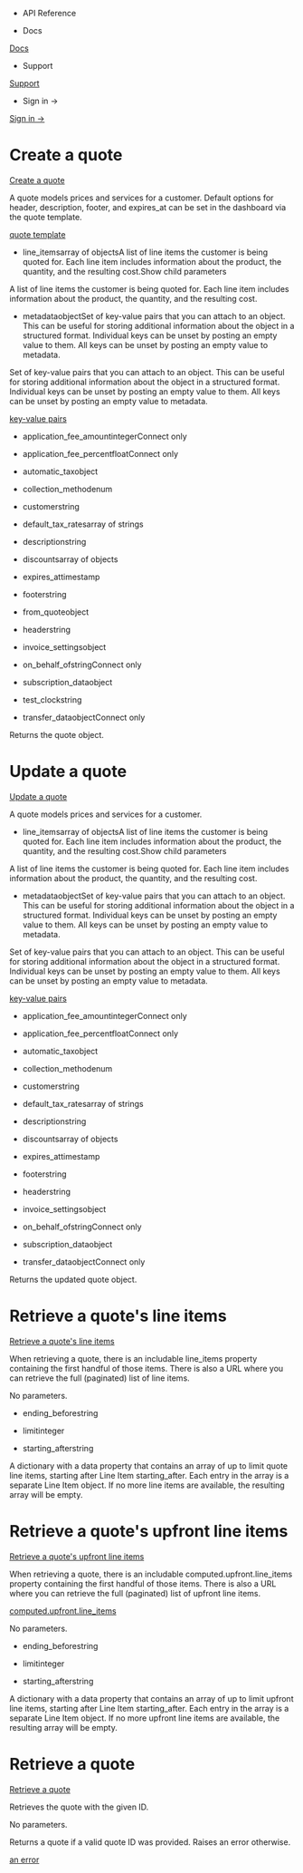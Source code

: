 - API Reference

- Docs

[Docs](/)

- Support

[Support](https://support.stripe.com)

- Sign in →

[Sign in →](https://dashboard.stripe.com/login)

# Create a quote

[Create a quote](/api/quotes/create)

A quote models prices and services for a customer. Default options for header, description, footer, and expires_at can be set in the dashboard via the quote template.

[quote template](https://dashboard.stripe.com/settings/billing/quote)

- line_itemsarray of objectsA list of line items the customer is being quoted for. Each line item includes information about the product, the quantity, and the resulting cost.Show child parameters

A list of line items the customer is being quoted for. Each line item includes information about the product, the quantity, and the resulting cost.

- metadataobjectSet of key-value pairs that you can attach to an object. This can be useful for storing additional information about the object in a structured format. Individual keys can be unset by posting an empty value to them. All keys can be unset by posting an empty value to metadata.

Set of key-value pairs that you can attach to an object. This can be useful for storing additional information about the object in a structured format. Individual keys can be unset by posting an empty value to them. All keys can be unset by posting an empty value to metadata.

[key-value pairs](/api/metadata)

- application_fee_amountintegerConnect only

- application_fee_percentfloatConnect only

- automatic_taxobject

- collection_methodenum

- customerstring

- default_tax_ratesarray of strings

- descriptionstring

- discountsarray of objects

- expires_attimestamp

- footerstring

- from_quoteobject

- headerstring

- invoice_settingsobject

- on_behalf_ofstringConnect only

- subscription_dataobject

- test_clockstring

- transfer_dataobjectConnect only

Returns the quote object.

# Update a quote

[Update a quote](/api/quotes/update)

A quote models prices and services for a customer.

- line_itemsarray of objectsA list of line items the customer is being quoted for. Each line item includes information about the product, the quantity, and the resulting cost.Show child parameters

A list of line items the customer is being quoted for. Each line item includes information about the product, the quantity, and the resulting cost.

- metadataobjectSet of key-value pairs that you can attach to an object. This can be useful for storing additional information about the object in a structured format. Individual keys can be unset by posting an empty value to them. All keys can be unset by posting an empty value to metadata.

Set of key-value pairs that you can attach to an object. This can be useful for storing additional information about the object in a structured format. Individual keys can be unset by posting an empty value to them. All keys can be unset by posting an empty value to metadata.

[key-value pairs](/api/metadata)

- application_fee_amountintegerConnect only

- application_fee_percentfloatConnect only

- automatic_taxobject

- collection_methodenum

- customerstring

- default_tax_ratesarray of strings

- descriptionstring

- discountsarray of objects

- expires_attimestamp

- footerstring

- headerstring

- invoice_settingsobject

- on_behalf_ofstringConnect only

- subscription_dataobject

- transfer_dataobjectConnect only

Returns the updated quote object.

# Retrieve a quote's line items

[Retrieve a quote's line items](/api/quotes/line_items/list)

When retrieving a quote, there is an includable line_items property containing the first handful of those items. There is also a URL where you can retrieve the full (paginated) list of line items.

No parameters.

- ending_beforestring

- limitinteger

- starting_afterstring

A dictionary with a data property that contains an array of up to limit quote line items, starting after Line Item starting_after. Each entry in the array is a separate Line Item object. If no more line items are available, the resulting array will be empty.

# Retrieve a quote's upfront line items

[Retrieve a quote's upfront line items](/api/quotes/line_items/upfront/list)

When retrieving a quote, there is an includable computed.upfront.line_items property containing the first handful of those items. There is also a URL where you can retrieve the full (paginated) list of upfront line items.

[computed.upfront.line_items](https://stripe.com/docs/api/quotes/object#quote_object-computed-upfront-line_items)

No parameters.

- ending_beforestring

- limitinteger

- starting_afterstring

A dictionary with a data property that contains an array of up to limit upfront line items, starting after Line Item starting_after. Each entry in the array is a separate Line Item object. If no more upfront line items are available, the resulting array will be empty.

# Retrieve a quote

[Retrieve a quote](/api/quotes/retrieve)

Retrieves the quote with the given ID.

No parameters.

Returns a quote if a valid quote ID was provided. Raises an error otherwise.

[an error](#errors)
